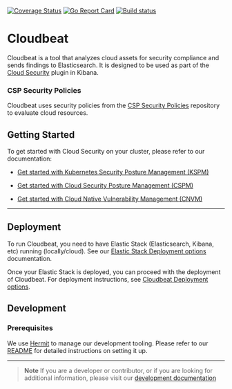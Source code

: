 [![Coverage Status](https://coveralls.io/repos/github/elastic/cloudbeat/badge.svg?branch=main)](https://coveralls.io/github/elastic/cloudbeat?branch=main)
[![Go Report Card](https://goreportcard.com/badge/github.com/elastic/cloudbeat)](https://goreportcard.com/report/github.com/elastic/cloudbeat)
[![Build status](https://badge.buildkite.com/82f39bb3a95eeb7f46e28891fb48a623cf184fbfca2eff545a.svg)](https://buildkite.com/elastic/cloudbeat)

# Cloudbeat

Cloudbeat is a tool that analyzes cloud assets for security compliance and sends findings to Elasticsearch.
It is designed to be used as part of the [Cloud Security](https://www.elastic.co/blog/secure-your-cloud-with-elastic-security) plugin in Kibana.


### CSP Security Policies

Cloudbeat uses security policies from the [CSP Security Policies](https://github.com/elastic/csp-security-policies) repository to evaluate cloud resources.

## Getting Started

To get started with Cloud Security on your cluster, please refer to our documentation:

- [Get started with Kubernetes Security Posture Management (KSPM)](https://www.elastic.co/guide/en/security/master/get-started-with-kspm.html#get-started-with-kspm)

- [Get started with Cloud Security Posture Management (CSPM)](https://www.elastic.co/guide/en/security/master/cspm-get-started.html#cspm-get-started)

- [Get started with Cloud Native Vulnerability Management (CNVM)](https://www.elastic.co/guide/en/security/master/vuln-management-overview.html)

---

## Deployment

To run Cloudbeat, you need to have Elastic Stack (Elasticsearch, Kibana, etc) running (locally/cloud). See our [Elastic Stack Deployment options](dev-docs/ELK-Deployment.md) documentation.

Once your Elastic Stack is deployed, you can proceed with the deployment of Cloudbeat. For deployment instructions, see [Cloudbeat Deployment options](dev-docs/Cloudbeat-Deployment.md).

## Development

### Prerequisites

We use [Hermit](https://cashapp.github.io/hermit/usage/get-started/) to manage our development tooling. Please refer to our [README](/bin/README.hermit.md) for detailed instructions on setting it up.

___

> **Note** If you are a developer or contributor, or if you are looking for additional information, please visit our [development documentation](dev-docs/Development.md)

